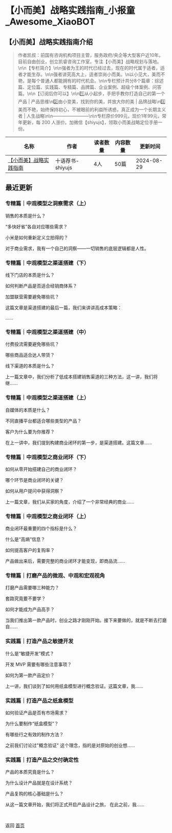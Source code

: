 # 【小而美】战略实践指南_小报童_Awesome_XiaoBOT

## 【小而美】战略实践指南介绍
> 作者凯叔：前国有咨询机构项目主管，服务政府/央企等大型客户近10年。目前自由创业，创立凯睿咨询工作室，专注【小而美】战略规划与落地。\n\n【专栏简介】\n\n强者为王的时代已经过去，现在的时代属于适者，适者才能生存。\n\n强者讲究高大上，适者崇尚小而美。\n以小见大，美而不艳，是每个普通人都能拥有的时代机会。\n\n专栏预计共分8个篇章：综述篇、定位篇、实践篇、专精篇、品牌篇、企业案例、超级个体案例、问答篇。\n\n【订阅后你可以】\n\n1️⃣从小起步，手把手教你打造自己的第一个产品 | 产品思维\n2️⃣由小变美，找到你的美，并放大你的美 | 品牌战略\n3️⃣美而不艳，始终保持初心，不被眼前的利益所诱惑，真正成为一个长期主义者 | 人生战略\n\n————————\n\n专栏原价999元，现价1年99元，常年更新，每 200 人涨价。加微信【shiyujs】，领取小而美战略定位手册一份。  
  


|名称|作者|读者数量|内容数量|更新时间|
|---|---|---|---|---|
|[【小而美】战略实践指南](https://xiaobot.net/p/grzl001?refer=0b133df9-27dc-423b-8101-639049001c13)|十语荐书-shiyujs|4人|50篇|2024-08-29|

## 最近更新
### 专精篇｜中观模型之洞察需求（上）

销售的本质是什么？

“多快好省”各自对应哪些需求？

小米是如何重新定义立拍得的？

对于商业需求，我有一个自己的洞察——一切销售的底层逻辑都是人性。

### 专精篇｜中观模型之渠道搭建（下）

线下门店的本质是什么？

如何判断产品是否适合经销商体系？

加盟联营需要避免哪些坑？

这篇文章是渠道搭建的最后一篇，我们来讲讲高成本策略：

......

### 专精篇｜中观模型之渠道搭建（中）

付费投流需要避免哪些坑？

哪些商品适合达人带货？

线下渠道的本质是什么？

上一篇文章中，我们分析了低成本搭建销售渠道的三种方法，这一讲，我们将继......

### 专精篇｜中观模型之渠道搭建（上）

自媒体的本质是什么？

不同直播平台都适合哪些类型的产品？

客户为什么要为你推荐？

在上一讲中，我们提到构建商业闭环的第一步，是渠道搭建。这篇文章......

### 专精篇｜中观模型之商业闭环（下）

如何从零开始搭建自己的商业闭环？

哪个环节是商业闭环的关键？

如何从用户提问中获得洞察？

上一篇文章，我们从买家的角度，介绍了一个非常经典的商业......

### 专精篇｜中观模型之商业闭环（上）

商业闭环最重要的四个指标是什么？

什么是“高熵”信息？

如何提高客户的复购率？

产品做出来后，需要完整的商业闭环才能变现，即商品流......

### 专精篇｜打磨产品的微观、中观和宏观视角

打磨产品需要哪三种能力？

套路究竟要不要学？

如何才能成为产品高手？

当我们推出第一款产品时，创业之路才刚刚开始。接下来要做的，就是不断去打磨自......

### 实践篇｜打造产品之敏捷开发

什么是“敏捷开发”模式？

开发 MVP 需要有哪些注意事项？

如何为第一款产品定价？

上一讲，我们谈到了如何用纸盒模型进行概念验证。这篇文章，我......

### 实践篇｜打造产品之纸盒模型

如何验证产品是否有市场需求？

为什么要制作“纸盒模型”？

有哪些行之有效的制作方法？

之前我们讨论过"概念验证" 这个理念，指的是对原始的创业想......

### 实践篇｜打造产品之交付确定性

产品的本质究竟是什么？

为什么设计产品就是在设计系统？

产品复购的核心基础是什么？

从这一篇文章开始，我们将正式开启产品设计之旅， 在此之前，我......


<a href="https://github.com/Reno9527/awesome-xiaobot" style="color: white; text-decoration: none;">awesome-xiaobot</a>

返回 [首页](../README.md)
